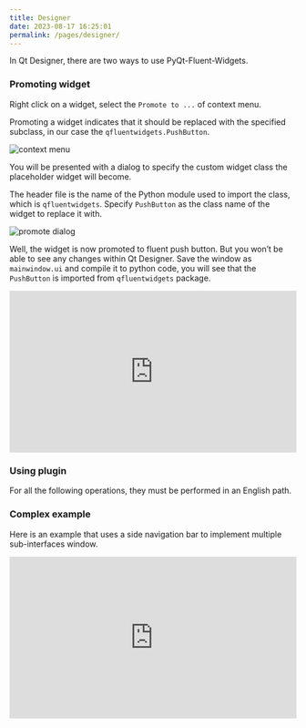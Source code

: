 ```yaml
---
title: Designer
date: 2023-08-17 16:25:01
permalink: /pages/designer/
---
```


In Qt Designer, there are two ways to use PyQt-Fluent-Widgets.

### Promoting widget
Right click on a widget, select the `Promote to ...` of context menu.

Promoting a widget indicates that it should be replaced with the specified subclass, in our case the `qfluentwidgets.PushButton`.

![context menu](/img/designer/promote_context.jpg)

You will be presented with a dialog to specify the custom widget class the placeholder widget will become.

The header file is the name of the Python module used to import the class, which is `qfluentwidgets`. Specify `PushButton` as the class name of the widget to replace it with.

![promote dialog](/img/designer/promote_dialog.jpg)

Well, the widget is now promoted to fluent push button. But you won’t be able to see any changes within Qt Designer. Save the window as `mainwindow.ui` and compile it to python code, you will see that the `PushButton` is imported from `qfluentwidgets` package.

<div style="position: relative; width:100%; padding-bottom: 56.25%; height: 0;">
    <iframe style="width: 100%; height: 100%; position: absolute; top: 0; left: 0" src="https://www.youtube.com/embed/9FLCTLe7InU?si=0TkEWYDYX2OZSaeu" title="YouTube video player" frameborder="0" allow="accelerometer; autoplay; clipboard-write; encrypted-media; gyroscope; picture-in-picture; web-share" allowfullscreen></iframe>
</div>

### Using plugin

For all the following operations, they must be performed in an English path.


### Complex example
Here is an example that uses a side navigation bar to implement multiple sub-interfaces window.

<div style="position: relative; width:100%; padding-bottom: 56.25%; height: 0;">
    <iframe style="width: 100%; height: 100%; position: absolute; top: 0; left: 0" src="https://www.youtube.com/embed/qxZebL0EBOY?si=T0qauzjBjZ3vRxfh" title="YouTube video player" frameborder="0" allow="accelerometer; autoplay; clipboard-write; encrypted-media; gyroscope; picture-in-picture; web-share" allowfullscreen></iframe>
</div>
